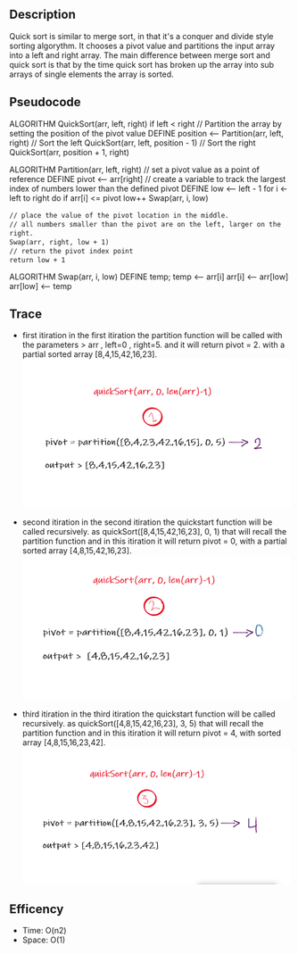 ## Description
Quick sort is similar to merge sort, in that it's a conquer and divide style sorting algorythm. It chooses a pivot value and partitions the input array into a left and right array. The main difference between merge sort and quick sort is that by the time quick sort has broken up the array into sub arrays of single elements the array is sorted.

## Pseudocode
ALGORITHM QuickSort(arr, left, right)
if left < right
    // Partition the array by setting the position of the pivot value 
    DEFINE position <-- Partition(arr, left, right)
    // Sort the left
    QuickSort(arr, left, position - 1)
    // Sort the right
    QuickSort(arr, position + 1, right)

ALGORITHM Partition(arr, left, right)
    // set a pivot value as a point of reference
    DEFINE pivot <-- arr[right]
    // create a variable to track the largest index of numbers lower than the defined pivot
    DEFINE low <-- left - 1
    for i <- left to right do
        if arr[i] <= pivot
            low++
            Swap(arr, i, low)

    // place the value of the pivot location in the middle.
    // all numbers smaller than the pivot are on the left, larger on the right. 
    Swap(arr, right, low + 1)
    // return the pivot index point
    return low + 1

ALGORITHM Swap(arr, i, low)
    DEFINE temp;
    temp <-- arr[i]
    arr[i] <-- arr[low]
    arr[low] <-- temp

## Trace
- first itiration
in the first itiration the partition function will be called with the parameters > arr , left=0 , right=5. and it will return pivot = 2. with a partial sorted array [8,4,15,42,16,23].
![image](1.png)

-  second itiration
in the second itiration the quickstart function will be called recursively. as quickSort([8,4,15,42,16,23], 0, 1) that will recall the partition function and in this itiration it will return pivot = 0, with a partial sorted array [4,8,15,42,16,23].
![image](2.png)

- third itiration
in the third itiration the quickstart function will be called recursively. as quickSort([4,8,15,42,16,23], 3, 5) that will recall the partition function and in this itiration it will return pivot = 4, with sorted array [4,8,15,16,23,42].
![image](3.png)

## Efficency
- Time: O(n2) 
- Space: O(1)